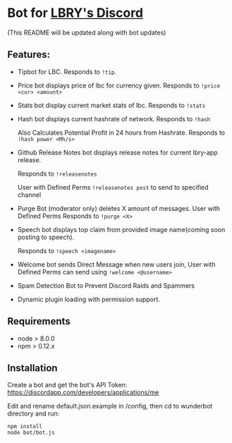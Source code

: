 # Bot for [LBRY's Discord](https://discord.gg/tgnNHf5)
(This README will be updated along with bot updates)

## Features:

- Tipbot for LBC. Responds to `!tip`.       
- Price bot displays price of lbc for currency given. Responds to `!price <cur> <amount>` 
- Stats bot display current market stats of lbc. Responds to `!stats`
- Hash bot displays current hashrate of network. Responds to `!hash`

     Also Calculates Potential Profit in 24 hours from Hashrate. Responds to `!hash power <Mh/s>`

- Github Release Notes bot displays release notes for current lbry-app release. 

     Responds to `!releasenotes`
	 
	 User with Defined Perms `!releasenotes post` to send to specified channel
	 
- Purge Bot (moderator only) deletes X amount of messages. User with Defined Perms Responds to `!purge <X>`
- Speech bot displays top claim from provided image name(coming soon posting to speech).

     Responds to `!speech <imagename>`
        
- Welcome bot sends Direct Message when new users join, User with Defined Perms can send using `!welcome <@username>`
- Spam Detection Bot to Prevent Discord Raids and Spammers
- Dynamic plugin loading with permission support.



## Requirements

- node > 8.0.0
- npm > 0.12.x


## Installation

Create a bot and get the bot's API Token: https://discordapp.com/developers/applications/me

Edit and rename default.json.example in /config, then cd to wunderbot directory and run:

```
npm install
node bot/bot.js
```
